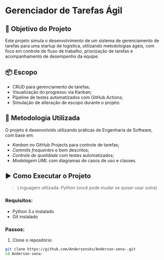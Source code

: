 # Gerenciador de Tarefas Ágil

## 🧠 Objetivo do Projeto

Este projeto simula o desenvolvimento de um sistema de gerenciamento de tarefas para uma startup de logística, utilizando metodologias ágeis, com foco em controle de fluxo de trabalho, priorização de tarefas e acompanhamento de desempenho da equipe.

## 📦 Escopo

- CRUD para gerenciamento de tarefas;
- Visualização do progresso via Kanban;
- Pipeline de testes automatizados com GitHub Actions;
- Simulação de alteração de escopo durante o projeto.

## 🧰 Metodologia Utilizada

O projeto é desenvolvido utilizando práticas de Engenharia de Software, com base em:

- *Kanban* no GitHub Projects para controle de tarefas;
- *Commits frequentes* e bem descritos;
- *Controle de qualidade* com testes automatizados;
- *Modelagem UML* com diagramas de casos de uso e classes.

## ▶ Como Executar o Projeto

> Linguagem utilizada: *Python* (você pode mudar se quiser usar outra)

### Requisitos:
- Python 3.x instalado
- Git instalado

### Passos:
1. Clone o repositório:
```bash
git clone https://github.com/Andersonsks/Anderson-sena-.git
cd Anderson-sena-
